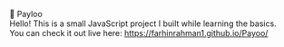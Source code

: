 🚀 Payloo
<br>
Hello! This is a small JavaScript project I built while learning the basics.
<br>
You can check it out live here: https://farhinrahman1.github.io/Payoo/
